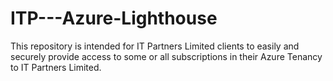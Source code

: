 # ITP---Azure-Lighthouse
This repository is intended for IT Partners Limited clients to easily and securely provide access to some or all subscriptions in their Azure Tenancy to IT Partners Limited.
